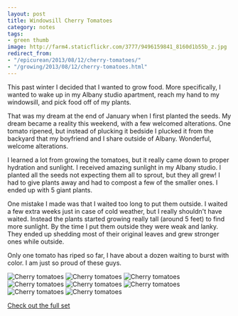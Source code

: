 ```yaml
---
layout: post
title: Windowsill Cherry Tomatoes
category: notes
tags:
- green thumb
image: http://farm4.staticflickr.com/3777/9496159841_8160d1b55b_z.jpg
redirect_from:
- "/epicurean/2013/08/12/cherry-tomatoes/"
- "/growing/2013/08/12/cherry-tomatoes.html"
---
```


This past winter I decided that I wanted to grow food. More specifically, I wanted to wake up in my Albany studio apartment, reach my hand to my windowsill, and pick food off of my plants.

That was my dream at the end of January when I first planted the seeds. My dream became a reality this weekend, with a few welcomed alterations. One tomato ripened, but instead of plucking it bedside I plucked it from the backyard that my boyfriend and I share outside of Albany. Wonderful, welcome alterations.

I learned a lot from growing the tomatoes, but it really came down to proper hydration and sunlight. I received amazing sunlight in my Albany studio. I planted all the seeds not expecting them all to sprout, but they all grew! I had to give plants away and had to compost a few of the smaller ones. I ended up with 5 giant plants.

One mistake I made was that I waited too long to put them outside. I waited a few extra weeks just in case of cold weather, but I really shouldn't have waited. Instead the plants started growing really tall (around 5 feet) to find more sunlight. By the time I put them outside they were weak and lanky. They ended up shedding most of their original leaves and grew stronger ones while outside.

Only one tomato has riped so far, I have about a dozen waiting to burst with color. I am just so proud of these guys.

<div class="photos">

<img src="http://farm3.staticflickr.com/2825/9498963032_a064e727d7.jpg" class="img-thirds" alt="Cherry tomatoes">

<img src="http://farm4.staticflickr.com/3756/9496163413_621252bf15_z.jpg" class="img-thirds" alt="Cherry tomatoes">

<img src="http://farm8.staticflickr.com/7408/9496164677_9684654752.jpg" class="img-thirds" alt="Cherry tomatoes">

<img src="http://farm8.staticflickr.com/7377/9496166341_409b532162_z.jpg"   alt="Cherry tomatoes">

<img src="http://farm6.staticflickr.com/5476/9498969402_7715cfe3e5_z.jpg"  class="img-half" alt="Cherry tomatoes">

<img src="http://farm6.staticflickr.com/5347/9496172695_45e75ffc55_z.jpg"  class="img-half" alt="Cherry tomatoes">

<img src="http://farm6.staticflickr.com/5465/9498960026_f54b279544_z.jpg" class="img-half" alt="Cherry tomatoes">

<img src="http://farm4.staticflickr.com/3777/9496159841_8160d1b55b_z.jpg" class="img-half" alt="Cherry tomatoes">
</div>

[Check out the full set](http://www.flickr.com/photos/91218249@N05/sets/72157635042606211/)